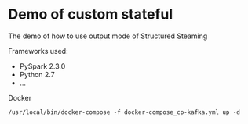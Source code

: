 # Demo of custom stateful 


The demo of how to use output mode of Structured Steaming 

Frameworks used:

* PySpark 2.3.0
* Python 2.7
* ...


Docker  

```/usr/local/bin/docker-compose -f docker-compose_cp-kafka.yml up -d```